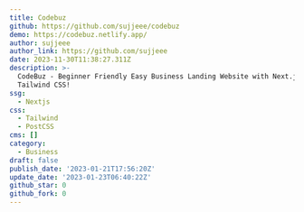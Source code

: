 ```yaml
---
title: Codebuz
github: https://github.com/sujjeee/codebuz
demo: https://codebuz.netlify.app/
author: sujjeee
author_link: https://github.com/sujjeee
date: 2023-11-30T11:38:27.311Z
description: >-
  CodeBuz - Beginner Friendly Easy Business Landing Website with Next.js and
  Tailwind CSS!
ssg:
  - Nextjs
css:
  - Tailwind
  - PostCSS
cms: []
category:
  - Business
draft: false
publish_date: '2023-01-21T17:56:20Z'
update_date: '2023-01-23T06:40:22Z'
github_star: 0
github_fork: 0
---
```

